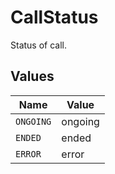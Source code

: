 # CallStatus

Status of call.


## Values

| Name      | Value     |
| --------- | --------- |
| `ONGOING` | ongoing   |
| `ENDED`   | ended     |
| `ERROR`   | error     |